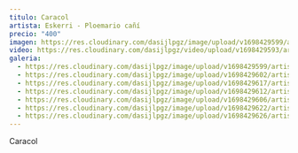```yaml
---
titulo: Caracol
artista: Eskerri - Ploemario cañí
precio: "400"
imagen: https://res.cloudinary.com/dasijlpgz/image/upload/v1698429599/artistas/Eskerri%20-%20Ploemario%20ca%C3%B1%C3%AD/16_Caracol/P1070653.jpg
video: https://res.cloudinary.com/dasijlpgz/video/upload/v1698429593/artistas/Eskerri%20-%20Ploemario%20ca%C3%B1%C3%AD/16_Caracol/project.mp4
galeria:
  - https://res.cloudinary.com/dasijlpgz/image/upload/v1698429599/artistas/Eskerri%20-%20Ploemario%20ca%C3%B1%C3%AD/16_Caracol/P1070653.jpg
  - https://res.cloudinary.com/dasijlpgz/image/upload/v1698429602/artistas/Eskerri%20-%20Ploemario%20ca%C3%B1%C3%AD/16_Caracol/P1070654.jpg
  - https://res.cloudinary.com/dasijlpgz/image/upload/v1698429617/artistas/Eskerri%20-%20Ploemario%20ca%C3%B1%C3%AD/16_Caracol/P1070660.jpg
  - https://res.cloudinary.com/dasijlpgz/image/upload/v1698429612/artistas/Eskerri%20-%20Ploemario%20ca%C3%B1%C3%AD/16_Caracol/P1070659.jpg
  - https://res.cloudinary.com/dasijlpgz/image/upload/v1698429606/artistas/Eskerri%20-%20Ploemario%20ca%C3%B1%C3%AD/16_Caracol/P1070657.jpg
  - https://res.cloudinary.com/dasijlpgz/image/upload/v1698429622/artistas/Eskerri%20-%20Ploemario%20ca%C3%B1%C3%AD/16_Caracol/P1070663.jpg
  - https://res.cloudinary.com/dasijlpgz/image/upload/v1698429626/artistas/Eskerri%20-%20Ploemario%20ca%C3%B1%C3%AD/16_Caracol/P1070664.jpg
---
```

Caracol